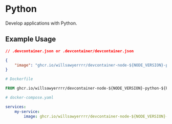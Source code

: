 # Python

Develop applications with Python.

## Example Usage

```json
// .devcontainer.json or .devcontainer/devcontainer.json

{
    "image": "ghcr.io/willsawyerrrr/devcontainer-node-${NODE_VERSION}-python-${PYTHON_VERSION}"
}
```

```dockerfile
# Dockerfile

FROM ghcr.io/willsawyerrrr/devcontainer-node-${NODE_VERSION}-python-${PYTHON_VERSION}
```

```yaml
# docker-compose.yaml

services:
    my-service:
        image: ghcr.io/willsawyerrrr/devcontainer-node-${NODE_VERSION}-python-${PYTHON_VERSION}
```
